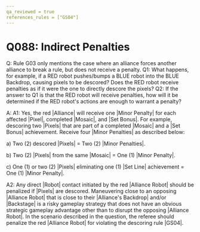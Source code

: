 ```yaml
---
qa_reviewed = true
references_rules = ["GS04"]
---
```


# Q088: Indirect Penalties

Q: Rule G03 only mentions the case where an alliance forces another alliance to break a rule, but does not receive a penalty. Q1: What happens, for example, if a RED robot pushes/bumps a BLUE robot into the BLUE Backdrop, causing pixels to be descored? Does the RED robot receive penalties as if it were the one to directly descore the pixels? Q2: If the answer to Q1 is that the RED robot will receive penalties, how will it be determined if the RED robot's actions are enough to warrant a penalty?

A: A1: Yes, the red |Alliance| will receive one |Minor Penalty| for each affected |Pixel|, completed |Mosaic|, and |Set Bonus|. For example, descoring two |Pixels| that are part of a completed |Mosaic| and a |Set Bonus| achievement. Receive four |Minor Penalties| as described below:

a) Two (2) descored |Pixels| =  Two (2) |Minor Penalties|.

b) Two (2) |Pixels| from the same |Mosaic| = One (1) |Minor Penalty|.

c) One (1) or two (2) |Pixels| eliminating one (1) |Set Line| achievement = One (1) |Minor Penalty|.

A2: Any direct |Robot| contact initiated by the red |Alliance Robot| should be penalized if |Pixels| are descored. Maneuvering close to an opposing |Alliance Robot| that is close to their |Alliance's Backdrop| and/or |Backstage| is a risky gameplay strategy that does not have an obvious strategic gameplay advantage other than to disrupt the opposing |Alliance Robot|. In the scenario described in the question, the referee should penalize the red |Alliance Robot| for violating the descoring rule |GS04|.